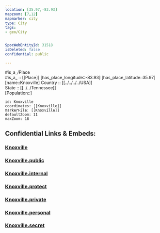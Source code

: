 ```yaml
---
location: [35.97,-83.93] 
mapzoom: [7,12] 
mapmarker: city 
type: City
tags:
- geo/City


SpocWebEntityId: 31518
isDeleted: false
confidential: public

---
```

#is_a_/Place  
#is_a_ :: [[Place]] 
[has_place_longitude::-83.93] 
[has_place_latitude::35.97] 
[name::Knoxville] 
Country :: [[../../../../USA]]  
State :: [[../../Tennessee]]  
[Population::] 



```leaflet
id: Knoxville
coordinates: [[Knoxville]] 
markerFile: [[Knoxville]] 
defaultZoom: 11 
maxZoom: 18
```


## Confidential Links & Embeds: 

### [Knoxville](/_Standards/Earth/Continent/America~North/USA/USA~Central/Tennessee/counties~Tennessee/Knox,County/cities~Knox/Knoxville.md) 

### [Knoxville.public](/_public/Earth/Continent/America~North/USA/USA~Central/Tennessee/counties~Tennessee/Knox,County/cities~Knox/Knoxville.public.md) 

### [Knoxville.internal](/_internal/Earth/Continent/America~North/USA/USA~Central/Tennessee/counties~Tennessee/Knox,County/cities~Knox/Knoxville.internal.md) 

### [Knoxville.protect](/_protect/Earth/Continent/America~North/USA/USA~Central/Tennessee/counties~Tennessee/Knox,County/cities~Knox/Knoxville.protect.md) 

### [Knoxville.private](/_private/Earth/Continent/America~North/USA/USA~Central/Tennessee/counties~Tennessee/Knox,County/cities~Knox/Knoxville.private.md) 

### [Knoxville.personal](/_personal/Earth/Continent/America~North/USA/USA~Central/Tennessee/counties~Tennessee/Knox,County/cities~Knox/Knoxville.personal.md) 

### [Knoxville.secret](/_secret/Earth/Continent/America~North/USA/USA~Central/Tennessee/counties~Tennessee/Knox,County/cities~Knox/Knoxville.secret.md)

